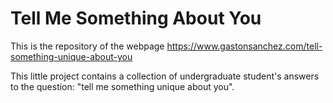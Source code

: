 # Tell Me Something About You

This is the repository of the webpage <a href="https://www.gastonsanchez.com/tell-something-unique-about-you" target="_blank">https://www.gastonsanchez.com/tell-something-unique-about-you</a>

This little project contains a collection of undergraduate student's answers to the question: "tell me something unique about you".
